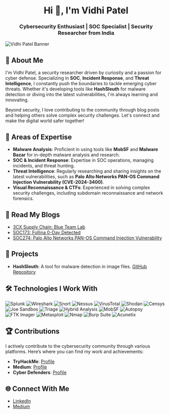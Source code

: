 <h1 align="center">Hi 👋, I'm Vidhi Patel</h1>
<h3 align="center">Cybersecurity Enthusiast | SOC Specialist | Security Researcher from India</h3>

![Vidhi Patel Banner](https://github.com/v3153/v3153/blob/main/Vidhi%20Patel.gif)


## 👋 About Me
I'm Vidhi Patel, a security researcher driven by curiosity and a passion for cyber defense. Specializing in **SOC**, **Incident Response**, and **Threat Intelligence**, I constantly push the boundaries to tackle emerging cyber threats. Whether it's developing tools like **HashSleuth** for malware detection or diving into the latest vulnerabilities, I'm always learning and innovating.

Beyond security, I love contributing to the community through blog posts and helping others solve complex security challenges. Let's connect and make the digital world safer together!

## 🚀 Areas of Expertise
- **Malware Analysis**: Proficient in using tools like **MobSF** and **Malware Bazar** for in-depth malware analysis and research.
- **SOC & Incident Response**: Expertise in SOC operations, managing incidents, and threat hunting.
- **Threat Intelligence**: Regularly researching and sharing insights on the latest vulnerabilities, such as **Palo Alto Networks PAN-OS Command Injection Vulnerability (CVE-2024-3400)**.
- **Visual Reconnaissance & CTFs**: Experienced in solving complex security challenges, including subdomain reconnaissance and network forensics.

## 📝 Read My Blogs
- [3CX Supply Chain: Blue Team Lab](https://medium.com/@patelvidhi4288/3cx-supply-chain-blue-team-lab-24a2d233bde4)
- [SOC173: Follina 0-Day Detected](https://medium.com/@patelvidhi4288/soc173-follina-0-day-detected-e7adcd7a00fa)  
- [SOC274: Palo Alto Networks PAN-OS Command Injection Vulnerability](https://medium.com/@patelvidhi4288/soc274-palo-alto-networks-pan-os-command-injection-vulnerability-exploitation-cve-2024-3400-7a6c153da9d1)  
 

## 🔨 Projects
- **HashSleuth**: A tool for malware detection in image files. [GitHub Repository](https://github.com/v3153/MALWARE)

## 🛠 Technologies I Work With

![Splunk](https://img.shields.io/badge/Splunk-000000?style=for-the-badge&logo=splunk&logoColor=white)
![Wireshark](https://img.shields.io/badge/Wireshark-1679A7?style=for-the-badge&logo=wireshark&logoColor=white)
![Snort](https://img.shields.io/badge/Snort-FF0000?style=for-the-badge&logo=snort&logoColor=white)
![Nessus](https://img.shields.io/badge/Nessus-00C853?style=for-the-badge&logo=tenable&logoColor=white)
![VirusTotal](https://img.shields.io/badge/VirusTotal-394EFF?style=for-the-badge&logo=virustotal&logoColor=white)
![Shodan](https://img.shields.io/badge/Shodan-FF0000?style=for-the-badge&logo=shodan&logoColor=white)
![Censys](https://img.shields.io/badge/Censys-2E76C8?style=for-the-badge&logo=censys&logoColor=white)
![Joe Sandbox](https://img.shields.io/badge/Joe%20Sandbox-00FF00?style=for-the-badge&logoColor=white)
![Triage](https://img.shields.io/badge/Triage-008000?style=for-the-badge&logoColor=white)
![Hybrid Analysis](https://img.shields.io/badge/Hybrid%20Analysis-000000?style=for-the-badge&logoColor=white)
![MobSF](https://img.shields.io/badge/MobSF-0366D6?style=for-the-badge&logo=github&logoColor=white)
![Autopsy](https://img.shields.io/badge/Autopsy-FF5733?style=for-the-badge&logo=apache&logoColor=white)
![FTK Imager](https://img.shields.io/badge/FTK%20Imager-4A4A4A?style=for-the-badge&logoColor=white)
![Metasploit](https://img.shields.io/badge/Metasploit-3985FF?style=for-the-badge&logo=metasploit&logoColor=white)
![Nmap](https://img.shields.io/badge/Nmap-1F7EBA?style=for-the-badge&logo=nmap&logoColor=white)
![Burp Suite](https://img.shields.io/badge/Burp%20Suite-00538C?style=for-the-badge&logo=burpsuite&logoColor=white)
![Acunetix](https://img.shields.io/badge/Acunetix-000000?style=for-the-badge&logo=acunetix&logoColor=white)

## 🏆 Contributions
I actively contribute to the cybersecurity community through various platforms. Here’s where you can find my work and achievements:

- **TryHackMe**: [Profile](https://tryhackme.com/p/vidhi3105)
- **Medium**: [Profile](https://medium.com/@patelvidhi4288)
- **Cyber Defenders**: [Profile](https://cyberdefenders.org/p/Vidhi)

## 🌐 Connect With Me
- [LinkedIn](https://www.linkedin.com/in/vidhi-patel-197474220/)
- [Medium](https://medium.com/@patelvidhi4288)

